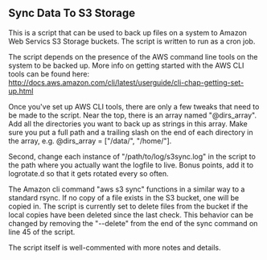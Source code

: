 Sync Data To S3 Storage
---------------------------------------

This is a script that can be used to back up files on a system to Amazon Web Servics S3 Storage buckets. The script is written to run as a cron job.

The script depends on the presence of the AWS command line tools on the system to be backed up. More info on getting started with the AWS CLI tools can be found here: http://docs.aws.amazon.com/cli/latest/userguide/cli-chap-getting-set-up.html

Once you've set up AWS CLI tools, there are only a few tweaks that need to be made to the script. Near the top, there is an array named "@dirs_array". Add all the directories you want to back up as strings in this array. Make sure you put a full path and a trailing slash on the end of each directory in the array, e.g. @dirs_array = ["/data/", "/home/"].

Second, change each instance of "/path/to/log/s3sync.log" in the script to the path where you actually want the logfile to live. Bonus points, add it to logrotate.d so that it gets rotated every so often.

The Amazon cli command "aws s3 sync" functions in a similar way to a standard rsync. If no copy of a file exists in the S3 bucket, one will be copied in. The script is currently set to delete files from the bucket if the local copies have been deleted since the last check. This behavior can be changed by removing the "--delete" from the end of the sync command on line 45 of the script.

The script itself is well-commented with more notes and details. 